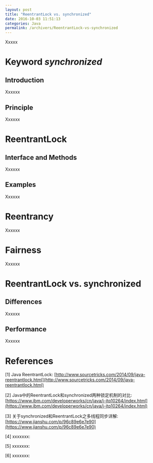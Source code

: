 ```yaml
---
layout: post
title: "ReentrantLock vs. synchronized"
date: 2016-10-03 11:51:13
categories: Java
permalink: /archivers/ReentrantLock-vs-synchronized
---
```


Xxxxx

<!--more-->

# Keyword _synchronized_

## Introduction

Xxxxxx

## Principle

Xxxxxx

# ReentrantLock

## Interface and Methods

Xxxxxx

## Examples

Xxxxxx

# Reentrancy

Xxxxxx

# Fairness

Xxxxxx

# ReentrantLock vs. synchronized

## Differences

Xxxxxx

## Performance

Xxxxxx

# References

[1] Java ReentrantLock: [http://www.sourcetricks.com/2014/09/java-reentrantlock.html](http://www.sourcetricks.com/2014/09/java-reentrantlock.html)

[2] Java中的ReentrantLock和synchronized两种锁定机制的对比: [https://www.ibm.com/developerworks/cn/java/j-jtp10264/index.html](https://www.ibm.com/developerworks/cn/java/j-jtp10264/index.html)

[3] 关于synchronized和ReentrantLock之多线程同步详解: [https://www.jianshu.com/p/96c89e6e7e90](https://www.jianshu.com/p/96c89e6e7e90)

[4] xxxxxxx: []()

[5] xxxxxxx: []()

[6] xxxxxxx: []()








